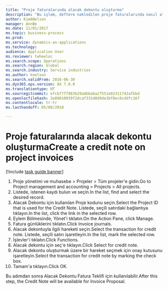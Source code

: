 ```yaml
--- 
title: "Proje faturalarında alacak dekontu oluşturma"
description: "Bu işlem, deftere nakledilen proje faturalarında nasıl alacak dekontu oluşturulacağını gösterir."
author: KimANelson
manager: AnnBe
ms.date: 11/01/2017
ms.topic: business-process
ms.prod: 
ms.service: dynamics-ax-applications
ms.technology: 
audience: Application User
ms.reviewer: twheeloc
ms.search.scope: Operations
ms.search.region: Global
ms.search.industry: Service industries
ms.author: knelson
ms.search.validFrom: 2016-06-30
ms.dyn365.ops.version: AX 7.0.0
ms.translationtype: HT
ms.sourcegitcommit: efcb77ff883b29a4bbaba27551e02311742afbbd
ms.openlocfilehash: 2e89010939f2dcaf33140d9de3bf8ec0cddfc16f
ms.contentlocale: tr-tr
ms.lasthandoff: 05/08/2018

---
```

# <a name="create-a-credit-note-on-project-invoices"></a><span data-ttu-id="b40d1-103">Proje faturalarında alacak dekontu oluşturma</span><span class="sxs-lookup"><span data-stu-id="b40d1-103">Create a credit note on project invoices</span></span>

[!include [task guide banner](../../includes/task-guide-banner.md)]

1. <span data-ttu-id="b40d1-104">Proje yönetimi ve muhasebe > Projeler > Tüm projeler'e gidin.</span><span class="sxs-lookup"><span data-stu-id="b40d1-104">Go to Project management and accounting > Projects > All projects.</span></span> 
2. <span data-ttu-id="b40d1-105">Listede, istenen kaydı bulun ve seçin.</span><span class="sxs-lookup"><span data-stu-id="b40d1-105">In the list, find and select the desired record.</span></span> 
3. <span data-ttu-id="b40d1-106">Alacak Dekontu için kullanılan Proje kodunu seçin.</span><span class="sxs-lookup"><span data-stu-id="b40d1-106">Select the Project ID that is used for the Credit Note.</span></span> <span data-ttu-id="b40d1-107">Listede, seçili satırdaki bağlantıya tıklayın.</span><span class="sxs-lookup"><span data-stu-id="b40d1-107">In the list, click the link in the selected row.</span></span> 
4. <span data-ttu-id="b40d1-108">Eylem Bölmesinde, Yönet'i tıklatın.</span><span class="sxs-lookup"><span data-stu-id="b40d1-108">On the Action Pane, click Manage.</span></span> 
5. <span data-ttu-id="b40d1-109">Fatura günlüklerini tıklatın.</span><span class="sxs-lookup"><span data-stu-id="b40d1-109">Click Invoice journals.</span></span> 
6. <span data-ttu-id="b40d1-110">Alacak dekontuyla ilgili hareketi seçin.</span><span class="sxs-lookup"><span data-stu-id="b40d1-110">Select the transaction for credit note.</span></span> <span data-ttu-id="b40d1-111">Listede, seçili satırı işaretleyin.</span><span class="sxs-lookup"><span data-stu-id="b40d1-111">In the list, mark the selected row.</span></span> 
7. <span data-ttu-id="b40d1-112">İşlevler'i tıklatın.</span><span class="sxs-lookup"><span data-stu-id="b40d1-112">Click Functions.</span></span> 
8. <span data-ttu-id="b40d1-113">Alacak dekontu için seç'e tıklayın.</span><span class="sxs-lookup"><span data-stu-id="b40d1-113">Click Select for credit note.</span></span> 
9. <span data-ttu-id="b40d1-114">Alacak dekontu oluşturmak üzere bir hareket seçmek için onay kutusunu işaretleyin.</span><span class="sxs-lookup"><span data-stu-id="b40d1-114">Select the transaction for credit note by marking the check box.</span></span>
10. <span data-ttu-id="b40d1-115">Tamam'a tıklayın.</span><span class="sxs-lookup"><span data-stu-id="b40d1-115">Click OK.</span></span> 

<span data-ttu-id="b40d1-116">Bu adımdan sonra Alacak Dekontu Fatura Teklifi için kullanılabilir.</span><span class="sxs-lookup"><span data-stu-id="b40d1-116">After this step, the Credit Note will be available for Invoice Proposal.</span></span>

